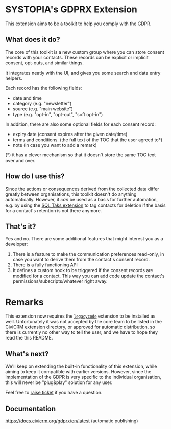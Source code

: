 # SYSTOPIA's GDPRX Extension

This extension aims to be a toolkit to help you comply with the GDPR.

## What does it do?

The core of this toolkit is a new custom group where you can store consent 
records with your contacts.  These records can be explicit or implicit consent, 
opt-outs, and similar things.

It integrates neatly with the UI, and gives you some search and data entry 
helpers. 

Each record has the following fields:
* date and time
* category (e.g. "newsletter")
* source (e.g. "main website")
* type (e.g. "opt-in", "opt-out", "soft opt-in")

In addition, there are also some optional fields for each consent record:
* expiry date (consent expires after the given date/time)
* terms and conditions. (the full text of the TOC that the user agreed to*)
* note (in case you want to add a remark) 

(*) it has a clever mechanism so that it doesn't store the 
same TOC text over and over.

## How do I use this?

Since the actions or consequences derived from the collected data differ 
greatly between organisations, this toolkit doesn't do anything automatically.
However, it *can* be used as a basis for further automation, e.g. by using the 
[SQL Taks extension](https://civicrm.org/extensions/sql-tasks-extension-configurable-recurring-tasks) 
to tag contacts for deletion if the basis for a contact's retention is 
not there anymore.

## That's it?

Yes and no. There are some additional features that might interest you as 
a developer:
1. There is a feature to make the communication preferences read-only, in case you want to derive them from the contact's consent record.
2. There is a fully functioning API
3. It defines a custom hook to be triggered if the consent records are modified for a contact. This way you can add code update the contact's permissions/subscripts/whatever right away.

Remarks
===
This extension now requires the [``legacycode``](https://github.com/systopia/legacycode) extension to be installed as well. Unfortunately it was not accepted by the core team to be listed in the CiviCRM extension directory, or approved for automatic distribution, so there is currently no other way to tell the user, and we have to hope they read the this README.

## What's next?

We'll keep on extending the built-in functionality of this extension, while aiming to keep it compatible 
with earlier versions. However, since the implementation of the GDPR is very 
specific to the individual organisation, this will never be "plug&play" solution for any user.

Feel free to [raise ticket](https://github.com/systopia/de.systopia.gdprx/issues) if you have a question.

## Documentation
https://docs.civicrm.org/gdprx/en/latest (automatic publishing)